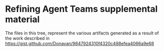 # Refining Agent Teams supplemental material

The files in this tree, represent the various artifacts generated as a result of the work described in https://gist.github.com/Donavan/9847924310f4320c488efea4066a9e68
